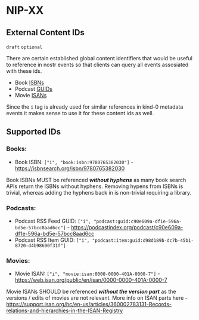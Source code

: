NIP-XX
======

External Content IDs
-------------------------

`draft` `optional`

There are certain established global content identifiers that would be useful to reference in nostr events so that clients can query all events assosiated with these ids.

- Book [ISBNs](https://en.wikipedia.org/wiki/ISBN)
- Podcast [GUIDs](https://podcastnamespace.org/tag/guid)
- Movie [ISANs](https://en.wikipedia.org/wiki/International_Standard_Audiovisual_Number)

Since the `i` tag is already used for similar references in kind-0 metadata events it makes sense to use it for these content ids as well.


## Supported IDs

### Books:

- Book ISBN: `["i", "book:isbn:9780765382030"]` - https://isbnsearch.org/isbn/9780765382030

Book ISBNs MUST be referenced _**without hyphens**_ as many book search APIs return the ISBNs without hyphens. Removing hypens from ISBNs is trivial, whereas adding the hyphens back in is non-trivial requiring a library.

### Podcasts:

- Podcast RSS Feed GUID: `["i", "podcast:guid:c90e609a-df1e-596a-bd5e-57bcc8aad6cc"]` - https://podcastindex.org/podcast/c90e609a-df1e-596a-bd5e-57bcc8aad6cc
- Podcast RSS Item GUID: `["i", "podcast:item:guid:d98d189b-dc7b-45b1-8720-d4b98690f31f"]`

### Movies:

- Movie ISAN: `["i", "movie:isan:0000-0000-401A-0000-7"]` - https://web.isan.org/public/en/isan/0000-0000-401A-0000-7

Movie ISANs SHOULD be referenced  _**without the version part**_ as the versions / edits of movies are not relevant. More info on ISAN parts here -  https://support.isan.org/hc/en-us/articles/360002783131-Records-relations-and-hierarchies-in-the-ISAN-Registry